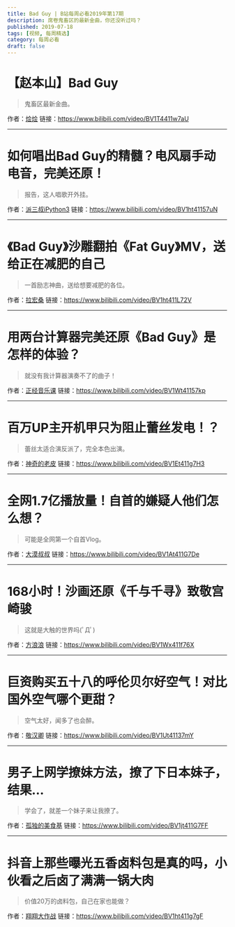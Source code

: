 ```yaml
---
title: Bad Guy | B站每周必看2019年第17期
description: 席卷鬼畜区的最新金曲，你还没听过吗？
published: 2019-07-18
tags: [视频, 每周精选]
category: 每周必看
draft: false
---
```


# 【赵本山】Bad Guy
> 鬼畜区最新金曲。

作者：[烩烩](https://space.bilibili.com/24684337)
链接：https://www.bilibili.com/video/BV1T4411w7aU

---

# 如何唱出Bad Guy的精髓？电风扇手动电音，完美还原！
> 报告，这人唱歌开外挂。

作者：[派三叔iPython3](https://space.bilibili.com/33902743)
链接：https://www.bilibili.com/video/BV1ht41157uN

---

# 《Bad Guy》沙雕翻拍《Fat Guy》MV，送给正在减肥的自己
> 一首励志神曲，送给想要减肥的各位。

作者：[拉宏桑](https://space.bilibili.com/11870568)
链接：https://www.bilibili.com/video/BV1ht411L72V

---

# 用两台计算器完美还原《Bad Guy》是怎样的体验？
> 就没有我计算器演奏不了的曲子！

作者：[正经音乐课](https://space.bilibili.com/434594298)
链接：https://www.bilibili.com/video/BV1Wt41157kp

---

# 百万UP主开机甲只为阻止蕾丝发电！？
> 蕾丝太适合演反派了，完全本色出演。

作者：[神奇的老皮](https://space.bilibili.com/3380239)
链接：https://www.bilibili.com/video/BV1Et411g7H3

---

# 全网1.7亿播放量！自首的嫌疑人他们怎么想？
> 可能是全网第一个自首Vlog。

作者：[大漠叔叔](https://space.bilibili.com/67141499)
链接：https://www.bilibili.com/video/BV1At411G7De

---

# 168小时！沙画还原《千与千寻》致敬宫崎骏
> 这就是大触的世界吗(ﾟДﾟ)

作者：[方浪浪](https://space.bilibili.com/9452089)
链接：https://www.bilibili.com/video/BV1Wx411f76X

---

# 巨资购买五十八的呼伦贝尔好空气！对比国外空气哪个更甜？
> 空气太好，闻多了也会醉。

作者：[敬汉卿](https://space.bilibili.com/9824766)
链接：https://www.bilibili.com/video/BV1Ut41137mY

---

# 男子上网学撩妹方法，撩了下日本妹子，结果…
> 学会了，就差一个妹子来让我撩了。

作者：[孤独的美食基](https://space.bilibili.com/4474705)
链接：https://www.bilibili.com/video/BV1jt411G7FF

---

# 抖音上那些曝光五香卤料包是真的吗，小伙看之后卤了满满一锅大肉
> 价值20万的卤料包，自己在家也能做？

作者：[翔翔大作战](https://space.bilibili.com/196356191)
链接：https://www.bilibili.com/video/BV1ht411g7gF

